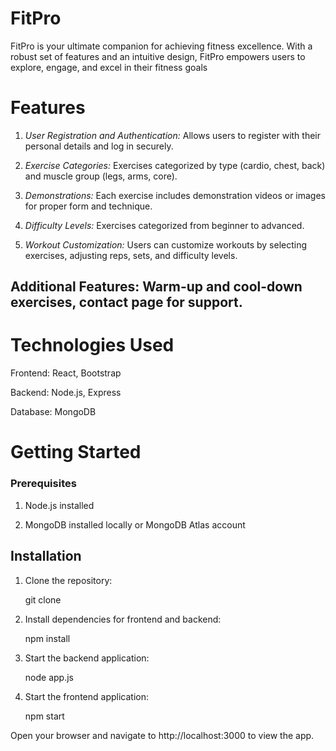 # FitPro

FitPro is your ultimate companion for achieving fitness excellence. With a robust set of features and an intuitive design, FitPro empowers users to explore, engage, and excel in their fitness goals

# Features
1. _User Registration and Authentication:_  Allows users to register with their personal details and log in securely.

2. _Exercise Categories:_  Exercises categorized by type (cardio, chest, back) and muscle group (legs, arms, core).

3. _Demonstrations:_  Each exercise includes demonstration videos or images for proper form and technique.

4. _Difficulty Levels:_  Exercises categorized from beginner to advanced.

5. _Workout Customization:_ Users can customize workouts by selecting exercises, adjusting reps, sets, and difficulty levels.

## Additional Features: Warm-up and cool-down exercises, contact page for support.

# Technologies Used

Frontend: React, Bootstrap

Backend: Node.js, Express

Database: MongoDB

# Getting Started

### Prerequisites

1. Node.js installed

1. MongoDB installed locally or MongoDB Atlas account

## Installation

1. Clone the repository:

    git clone <repository-url>

2. Install dependencies for frontend and backend:

    npm install

3. Start the backend application:

    node app.js

4. Start the frontend application:

    npm start

Open your browser and navigate to http://localhost:3000 to view the app.
